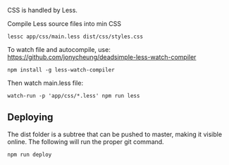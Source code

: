 CSS is handled by Less.


Compile Less source files into min CSS

    lessc app/css/main.less dist/css/styles.css

To watch file and autocompile, use: https://github.com/jonycheung/deadsimple-less-watch-compiler

    npm install -g less-watch-compiler

Then watch main.less file:

    watch-run -p 'app/css/*.less' npm run less


## Deploying
The dist folder is a subtree that can be pushed to master, making it visible online. The following will run the proper git command.

    npm run deploy
